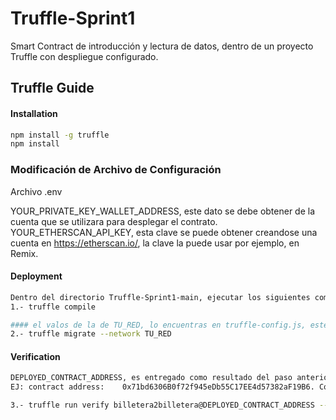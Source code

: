 # Truffle-Sprint1
Smart Contract de introducción y lectura de datos, dentro de un proyecto Truffle con despliegue configurado.

## Truffle Guide

#### Installation
```sh
npm install -g truffle
npm install
```

### Modificación de Archivo de Configuración 
Archivo .env

YOUR_PRIVATE_KEY_WALLET_ADDRESS, este dato se debe obtener de la cuenta que se utilizara para desplegar el contrato.
YOUR_ETHERSCAN_API_KEY, esta clave se puede obtener creandose una cuenta en https://etherscan.io/, la clave la puede usar por ejemplo, en Remix.


#### Deployment
```sh
Dentro del directorio Truffle-Sprint1-main, ejecutar los siguientes comandos 
1.- truffle compile

#### el valos de la de TU_RED, lo encuentras en truffle-config.js, este contrato fue probado en ethereum_goerli_testnet
2.- truffle migrate --network TU_RED
```

#### Verification
```sh
DEPLOYED_CONTRACT_ADDRESS, es entregado como resultado del paso anterior, hay que considerar la dirección del contrato billetera2billetera y no el Migrations.
EJ: contract address:    0x71bd6306B0f72f945eDb55C17EE4d57382aF19B6. Con este paso queda verificado el contrato. Esto también es posible realizar desde goerli.etherscan.io encontrando el contraro y siguiendo los pasos y teniendo con el codigó original del contrato.

3.- truffle run verify billetera2billetera@DEPLOYED_CONTRACT_ADDRESS --network TU_RED
```


